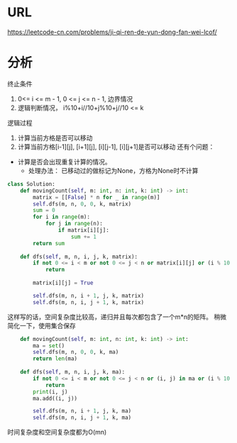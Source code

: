 # URL
https://leetcode-cn.com/problems/ji-qi-ren-de-yun-dong-fan-wei-lcof/
# 分析
终止条件
1. 0<= i <= m - 1, 0 <= j <= n - 1, 边界情况
2. 逻辑判断情况， i%10+i//10+j%10+j//10 <= k

逻辑过程
1. 计算当前方格是否可以移动
2. 计算当前方格[i-1][j], [i+1][j], [i][j-1], [i][j+1]是否可以移动
还有个问题：
- 计算是否会出现重复计算的情况。
  - 处理办法： 已移动过的做标记为None，方格为None时不计算
  
```python
class Solution:
    def movingCount(self, m: int, n: int, k: int) -> int:
        matrix = [[False] * n for _ in range(m)]
        self.dfs(m, n, 0, 0, k, matrix)
        sum = 0
        for i in range(m):
            for j in range(n):
                if matrix[i][j]:
                    sum += 1
        return sum
    
    def dfs(self, m, n, i, j, k, matrix):
        if not 0 <= i < m or not 0 <= j < n or matrix[i][j] or (i % 10 + i // 10 + j %10 + j // 10) > k:
            return
        
        matrix[i][j] = True

        self.dfs(m, n, i + 1, j, k, matrix)
        self.dfs(m, n, i, j + 1, k, matrix)

```
这样写的话，空间复杂度比较高，递归并且每次都包含了一个m*n的矩阵。
稍微简化一下，使用集合保存
```python
    def movingCount(self, m: int, n: int, k: int) -> int:
        ma = set()
        self.dfs(m, n, 0, 0, k, ma)
        return len(ma)
    
    def dfs(self, m, n, i, j, k, ma):
        if not 0 <= i < m or not 0 <= j < n or (i, j) in ma or (i % 10 + i // 10 + j %10 + j // 10) > k:
            return
        print(i, j)
        ma.add((i, j))

        self.dfs(m, n, i + 1, j, k, ma)
        self.dfs(m, n, i, j + 1, k, ma)
```
时间复杂度和空间复杂度都为O(mn)

